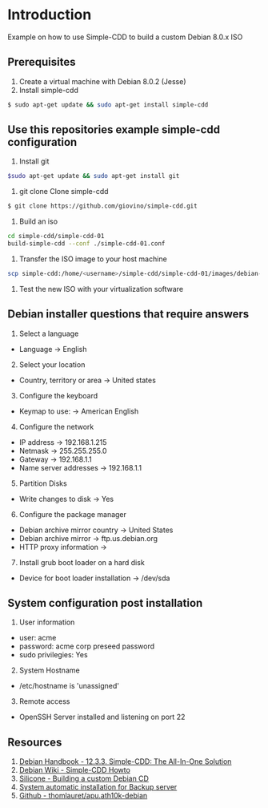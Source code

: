 # Introduction

Example on how to use Simple-CDD to build a custom Debian 8.0.x ISO

## Prerequisites

1. Create a virtual machine with Debian 8.0.2 (Jesse)
1. Install simple-cdd

  ```bash
  $ sudo apt-get update && sudo apt-get install simple-cdd
  ```

## Use this repositories example simple-cdd configuration

1. Install git

  ```bash
  $sudo apt-get update && sudo apt-get install git
  ```
1. git clone Clone simple-cdd

  ```bash
  $ git clone https://github.com/giovino/simple-cdd.git
  ```
1. Build an iso

  ```bash
  cd simple-cdd/simple-cdd-01
  build-simple-cdd --conf ./simple-cdd-01.conf
  ```
1. Transfer the ISO image to your host machine

  ```bash
  scp simple-cdd:/home/<username>/simple-cdd/simple-cdd-01/images/debian-8.2-amd64-CD-1.iso .
  ```
1. Test the new ISO with your virtualization software

## Debian installer questions that require answers

1. Select a language
 * Language -> English

2. Select your location
 * Country, territory or area -> United states

3. Configure the keyboard
 * Keymap to use: -> American English
 
4. Configure the network
 * IP address -> 192.168.1.215
 * Netmask -> 255.255.255.0
 * Gateway -> 192.168.1.1
 * Name server addresses -> 192.168.1.1

5. Partition Disks
 * Write changes to disk -> Yes

6. Configure the package manager
 * Debian archive mirror country -> United States
 * Debian archive mirror -> ftp.us.debian.org
 * HTTP proxy information -> <blank>

7. Install grub boot loader on a hard disk
 * Device for boot loader installation -> /dev/sda

## System configuration post installation

1. User information
 * user: acme
 * password: acme corp preseed password
 * sudo privilegies: Yes
 
2. System Hostname
 * /etc/hostname is 'unassigned'
 
3. Remote access
 * OpenSSH Server installed and listening on port 22
 
## Resources

1. [Debian Handbook - 12.3.3. Simple-CDD: The All-In-One Solution](https://debian-handbook.info/browse/stable/sect.automated-installation.html)
1. [Debian Wiki - Simple-CDD Howto](https://wiki.debian.org/Simple-CDD/Howto)
1. [Silicone - Building a custom Debian CD](http://silicone.homelinux.org/2013/06/19/building-a-custom-debian-cd/)
1. [System automatic installation for Backup server](http://medspx.fr/projects/backup/preseed/)
1. [Github - thomlauret/apu.ath10k-debian](https://github.com/thomlauret/apu.ath10k-debian)
